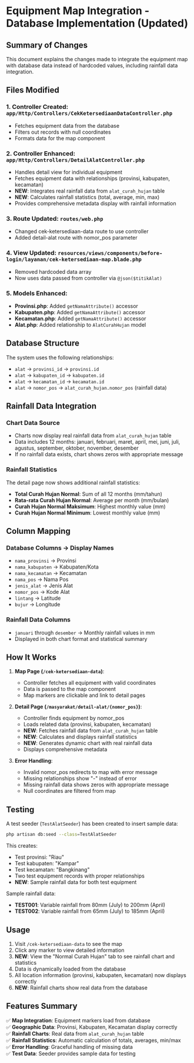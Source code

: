 # Equipment Map Integration - Database Implementation (Updated)

## Summary of Changes

This document explains the changes made to integrate the equipment map with database data instead of hardcoded values, including rainfall data integration.

## Files Modified

### 1. Controller Created: `app/Http/Controllers/CekKetersediaanDataController.php`

-   Fetches equipment data from the database
-   Filters out records with null coordinates
-   Formats data for the map component

### 2. Controller Enhanced: `app/Http/Controllers/DetailAlatController.php`

-   Handles detail view for individual equipment
-   Fetches equipment data with relationships (provinsi, kabupaten, kecamatan)
-   **NEW**: Integrates real rainfall data from `alat_curah_hujan` table
-   **NEW**: Calculates rainfall statistics (total, average, min, max)
-   Provides comprehensive metadata display with rainfall information

### 3. Route Updated: `routes/web.php`

-   Changed cek-ketersediaan-data route to use controller
-   Added detail-alat route with nomor_pos parameter

### 4. View Updated: `resources/views/components/before-login/layanan/cek-ketersediaan-map.blade.php`

-   Removed hardcoded data array
-   Now uses data passed from controller via `@json($titikAlat)`

### 5. Models Enhanced:

-   **Provinsi.php**: Added `getNamaAttribute()` accessor
-   **Kabupaten.php**: Added `getNamaAttribute()` accessor
-   **Kecamatan.php**: Added `getNamaAttribute()` accessor
-   **Alat.php**: Added relationship to `AlatCurahHujan` model

## Database Structure

The system uses the following relationships:

-   `alat` -> `provinsi_id` -> `provinsi.id`
-   `alat` -> `kabupaten_id` -> `kabupaten.id`
-   `alat` -> `kecamatan_id` -> `kecamatan.id`
-   `alat` -> `nomor_pos` -> `alat_curah_hujan.nomor_pos` (rainfall data)

## Rainfall Data Integration

### Chart Data Source

-   Charts now display real rainfall data from `alat_curah_hujan` table
-   Data includes 12 months: januari, februari, maret, april, mei, juni, juli, agustus, september, oktober, november, desember
-   If no rainfall data exists, chart shows zeros with appropriate message

### Rainfall Statistics

The detail page now shows additional rainfall statistics:

-   **Total Curah Hujan Normal**: Sum of all 12 months (mm/tahun)
-   **Rata-rata Curah Hujan Normal**: Average per month (mm/bulan)
-   **Curah Hujan Normal Maksimum**: Highest monthly value (mm)
-   **Curah Hujan Normal Minimum**: Lowest monthly value (mm)

## Column Mapping

### Database Columns → Display Names

-   `nama_provinsi` → Provinsi
-   `nama_kabupaten` → Kabupaten/Kota
-   `nama_kecamatan` → Kecamatan
-   `nama_pos` → Nama Pos
-   `jenis_alat` → Jenis Alat
-   `nomor_pos` → Kode Alat
-   `lintang` → Latitude
-   `bujur` → Longitude

### Rainfall Data Columns

-   `januari` through `desember` → Monthly rainfall values in mm
-   Displayed in both chart format and statistical summary

## How It Works

1. **Map Page (`/cek-ketersediaan-data`)**:

    - Controller fetches all equipment with valid coordinates
    - Data is passed to the map component
    - Map markers are clickable and link to detail pages

2. **Detail Page (`/masyarakat/detail-alat/{nomor_pos}`)**:

    - Controller finds equipment by nomor_pos
    - Loads related data (provinsi, kabupaten, kecamatan)
    - **NEW**: Fetches rainfall data from `alat_curah_hujan` table
    - **NEW**: Calculates and displays rainfall statistics
    - **NEW**: Generates dynamic chart with real rainfall data
    - Displays comprehensive metadata

3. **Error Handling**:
    - Invalid nomor_pos redirects to map with error message
    - Missing relationships show "-" instead of error
    - Missing rainfall data shows zeros with appropriate message
    - Null coordinates are filtered from map

## Testing

A test seeder (`TestAlatSeeder`) has been created to insert sample data:

```bash
php artisan db:seed --class=TestAlatSeeder
```

This creates:

-   Test provinsi: "Riau"
-   Test kabupaten: "Kampar"
-   Test kecamatan: "Bangkinang"
-   Two test equipment records with proper relationships
-   **NEW**: Sample rainfall data for both test equipment

Sample rainfall data:

-   **TEST001**: Variable rainfall from 80mm (July) to 200mm (April)
-   **TEST002**: Variable rainfall from 65mm (July) to 185mm (April)

## Usage

1. Visit `/cek-ketersediaan-data` to see the map
2. Click any marker to view detailed information
3. **NEW**: View the "Normal Curah Hujan" tab to see rainfall chart and statistics
4. Data is dynamically loaded from the database
5. All location information (provinsi, kabupaten, kecamatan) now displays correctly
6. **NEW**: Rainfall charts show real data from the database

## Features Summary

✅ **Map Integration**: Equipment markers load from database  
✅ **Geographic Data**: Provinsi, Kabupaten, Kecamatan display correctly  
✅ **Rainfall Charts**: Real data from `alat_curah_hujan` table  
✅ **Rainfall Statistics**: Automatic calculation of totals, averages, min/max  
✅ **Error Handling**: Graceful handling of missing data  
✅ **Test Data**: Seeder provides sample data for testing
